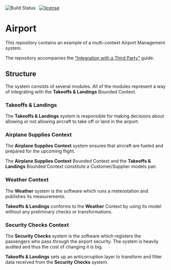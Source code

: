 ![Build Status][actions-badge] &nbsp;
[![license][license-badge]](http://www.apache.org/licenses/LICENSE-2.0)


[actions-badge]: https://github.com/actions/hello-world/workflows/Java%20CI%20with%20Gradle/badge.svg?branch=master
[license-badge]: https://img.shields.io/badge/license-Apache%20License%202.0-blue.svg?style=flat

# Airport

This repository contains an example of a multi-context Airport Management system.

The repository accompanies the [“Integration with a Third Party”][integration] guide.

[integration]: https://spine.io/docs/guides/integration.html

## Structure

The system consists of several modules. All of the modules represent a way of integrating with
the **Takeoffs & Landings** Bounded Context.

### Takeoffs & Landings

The **Takeoffs & Landings** system is responsible for making decisions about allowing or not
allowing aircraft to take off or land in the airport.

### Airplane Supplies Context

The **Airplane Supplies Context** system ensures that aircraft are fueled and prepared for the
upcoming flight.

The **Airplane Supplies Context** Bounded Context and the **Takeoffs & Landings** Bounded Context
constitute a Customer/Supplier models pair.

### Weather Context

The **Weather** system is the software which runs a meteostation and publishes its measurements.

**Takeoffs & Landings** conforms to the **Weather** Context by using its model without any
preliminary checks or transformations.

### Security Checks Context

The **Security Checks** system is the software which registers the passengers who pass through
the airport security. The system is heavily audited and thus the cost of changing it is big.

**Takeoffs & Landings** sets up an anticorruption layer to transform and filter data received from
the **Security Checks** system.
